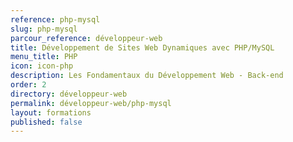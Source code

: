 ```yaml
---
reference: php-mysql
slug: php-mysql
parcour_reference: développeur-web
title: Développement de Sites Web Dynamiques avec PHP/MySQL
menu_title: PHP
icon: icon-php
description: Les Fondamentaux du Développement Web - Back-end
order: 2
directory: développeur-web
permalink: développeur-web/php-mysql
layout: formations
published: false
---
```


